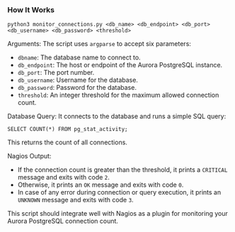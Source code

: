 ### How It Works

```
python3 monitor_connections.py <db_name> <db_endpoint> <db_port> <db_username> <db_password> <threshold>
```

Arguments:
The script uses `argparse` to accept six parameters:

* `dbname`: The database name to connect to.
* `db_endpoint`: The host or endpoint of the Aurora PostgreSQL instance.
* `db_port`: The port number.
* `db_username`: Username for the database.
* `db_password`: Password for the database.
* `threshold`: An integer threshold for the maximum allowed connection count.

Database Query:
It connects to the database and runs a simple SQL query:

```
SELECT COUNT(*) FROM pg_stat_activity;
```

This returns the count of all connections.

Nagios Output:

* If the connection count is greater than the threshold, it prints a `CRITICAL` message and exits with code `2`.
* Otherwise, it prints an `OK` message and exits with code `0`.
* In case of any error during connection or query execution, it prints an `UNKNOWN` message and exits with code `3`.

This script should integrate well with Nagios as a plugin for monitoring your Aurora PostgreSQL connection count.
